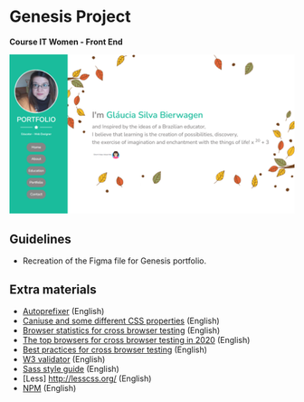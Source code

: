 # Genesis Project
<b> Course IT Women - Front End </b>
<br>
<p align="center">
  <img src="https://github.com/glauciabierwagen/glaucia_portfolio/blob/main/images/readmeimage.png" width="950"  heigth="850"/>
</p>

## Guidelines
- Recreation of the Figma file for Genesis portfolio. 

## Extra materials 

- [Autoprefixer](https://autoprefixer.github.io/) (English) 
- [Caniuse and some different CSS properties](https://caniuse.com/) (English) 
-	[Browser statistics for cross browser testing](https://www.lambdatest.com/blog/35-key-browser-statistics/) (English)  
- [The top browsers for cross browser testing in 2020](https://www.lambdatest.com/blog/browsers-for-cross-browser-testing-2020/) (English) 
- [Best practices for cross browser testing](http://www.devstars.com/blog/cross-browser-testing-best-practices/) (English)  
- [W3 validator](https://validator.w3.org/) (English) 
- [Sass style guide](https://css-tricks.com/sass-style-guide/) (English)  
- [Less] http://lesscss.org/ (English)  
- [NPM](https://www.npmjs.com/) (English) 
 


